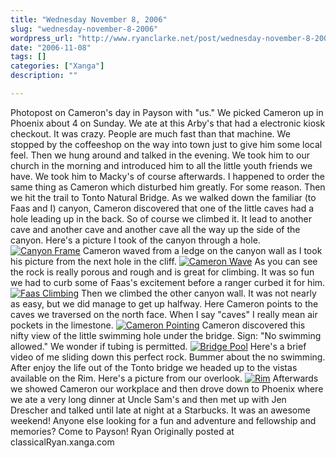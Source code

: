 ```yaml
---
title: "Wednesday November 8, 2006"
slug: "wednesday-november-8-2006"
wordpress_url: "http://www.ryanclarke.net/post/wednesday-november-8-2006/"
date: "2006-11-08"
tags: []
categories: ["Xanga"]
description: ""

---
```


Photopost on Cameron's day in Payson with "us."
We picked Cameron up in Phoenix about 4 on Sunday. We ate at this Arby's that had a electronic kiosk checkout. It was crazy. People are much fast than that machine. We stopped by the coffeeshop on the way into town just to give him some local feel. Then we hung around and talked in the evening.
We took him to our church in the morning and introduced him to all the little youth friends we have. We took him to Macky's of course afterwards. I happened to order the same thing as Cameron which disturbed him greatly. For some reason. Then we hit the trail to Tonto Natural Bridge. As we walked down the familiar (to Faas and I) canyon, Cameron discovered that one of the little caves had a hole leading up in the back. So of course we climbed it. It lead to another cave and another cave and another cave all the way up the side of the canyon. Here's a picture I took of the canyon through a hole.
[![](http://x8b.xanga.com/275d37f65963488159098/w60945053.jpg "Canyon Frame")](http://photo.xanga.com/classicalRyan/8b27588159098/photo.html)
Cameron waved from a ledge on the canyon wall as I took his picture from the next hole in the cliff.
 [![](http://x40.xanga.com/d6fd1bf64953288159091/w60945049.jpg "Cameron Wave")](http://photo.xanga.com/classicalRyan/40d6f88159091/photo.html)
As you can see the rock is really porous and rough and is great for climbing. It was so fun we had to curb some of Faas's excitement before a ranger curbed it for him.
 [![](http://x76.xanga.com/9c8d16f66933288159105/w60945057.jpg "Faas Climbing")](http://photo.xanga.com/classicalRyan/769c888159105/photo.html)
Then we climbed the other canyon wall. It was not nearly as easy, but we did manage to get up halfway. Here Cameron points to the caves we traversed on the north face. When I say "caves" I really mean air pockets in the limestone.
 [![](http://x90.xanga.com/459d11fb1253288159082/w60945042.jpg "Cameron Pointing")](http://photo.xanga.com/classicalRyan/9045988159082/photo.html)
Cameron discovered this nifty view of the little swimming hole under the bridge. Sign: "No swimming allowed." We wonder if tubing is permitted.
 [![](http://xbf.xanga.com/5c7d3af6c8d3488159079/w60945039.jpg "Bridge Pool")](http://photo.xanga.com/classicalRyan/bf5c788159079/photo.html)
Here's a brief video of me sliding down this perfect rock. Bummer about the no swimming.
After enjoy the life out of the Tonto bridge we headed up to the vistas available on the Rim. Here's a picture from our overlook.
 [![](http://x1f.xanga.com/73ca95f512d3088159110/w60945062.jpg "Rim")](http://photo.xanga.com/classicalRyan/1f73c88159110/photo.html)
Afterwards we showed Cameron our workplace and then drove down to Phoenix where we ate a very long dinner at Uncle Sam's and then met up with Jen Drescher and talked until late at night at a Starbucks.
It was an awesome weekend! Anyone else looking for a fun and adventure and fellowship and memories? Come to Payson!
Ryan
Originally posted at classicalRyan.xanga.com
